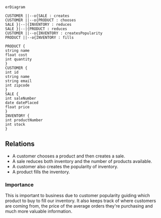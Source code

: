 ```mermaid
erDiagram

CUSTOMER ||--o{SALE : creates
CUSTOMER ||--o{PRODUCT : chooses
SALE }|--|{INVENTORY : reduces
SALE }|--|{PRODUCT : reduces
CUSTOMER ||--o{INVENTORY : createsPopularity
PRODUCT ||--o{INVENTORY : fills

PRODUCT {
string name
float cost
int quantity
}
CUSTOMER {
int id
string name
string email
int zipcode
}
SALE {
int saleNumber
date datePlaced
float price
}
INVENTORY {
int productNumber
int stock
}
```

## Relations 
* A customer chooses a product and then creates a sale. 
* A sale reduces both inventory and the number of products available. 
* A customer also creates the popularity of inventory. 
* A product fills the inventory. 

### Importance 
 This is important to business due to customer popularity guiding which product to buy to fill our inventory. It also keeps track of where customers are coming from, the price of the average orders they're purchasing and much more valuable information.
